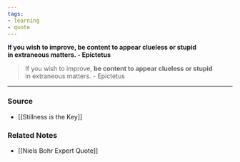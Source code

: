 ```yaml
---
tags:
- learning
- quote
---
```

**If you wish to improve, be content to appear clueless or stupid in extraneous matters. - Epictetus**

> If you wish to improve, **be content to appear clueless or stupid** in extraneous matters. - Epictetus

---

### Source
- [[Stillness is the Key]]

### Related Notes
- [[Niels Bohr Expert Quote]]